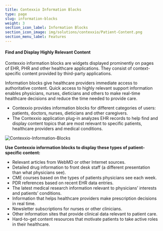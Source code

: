 ```yaml
---
title: Contexxio Information Blocks
type: page
slug: information-blocks
weight: 3
section_icon_label: Information Blocks
section_icon_image: img/solutions/contexxio/Patient-Content.png
section_menu_label: Features
---
```

#### Find and Display Highly Relevant Content

Contexxio information blocks are widgets displayed prominently on pages of EHR, PHR and other healthcare applications. They consist of context-specific content provided by third-party applications.

Information blocks give healthcare providers immediate access to authoritative content. Quick access to highly relevant support information enables physicians, nurses, dieticians and others to make real-time healthcare decisions and reduce the time needed to provide care.

* Contexxio provides information blocks for different categories of users: patients, doctors, nurses, dieticians and other caregivers.
* The Contexxio application plug-in analyzes EHR records to help find and display content topics that are most relevant to specific patients, healthcare providers and medical conditions.

![Contexxio-Information-Blocks](/img/solutions/contexxio/Contexxio-Information-Blocks.jpg#center)

**Use Contexxio information blocks to display these types of patient-specific content:**

* Relevant articles from WebMD or other Internet sources.
* Detailed drug information to front desk staff (a different presentation than what physicians see).
* CME courses based on the types of patients physicians see each week.
* PDR references based on recent EHR data entries.
* The latest medical research information relevant to physicians’ interests and patients’ conditions.
* Information that helps healthcare providers make prescription decisions in real time.
* Newsletter subscriptions for nurses or other clinicians.
* Other information sites that provide clinical data relevant to patient care.
* Hard-to-get content resources that motivate patients to take active roles in their healthcare.
